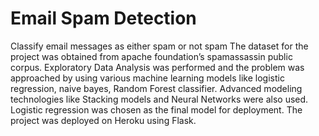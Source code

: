 # Email Spam Detection
Classify email messages as either spam or not spam
The dataset for the project was obtained from apache foundation’s spamassassin public corpus. Exploratory Data Analysis was performed and the problem was approached by using various machine learning models like logistic regression, naive bayes, Random Forest classifier. Advanced modeling technologies like Stacking models and Neural Networks were also used. Logistic regression was chosen as the final model for deployment.
The project was deployed on Heroku using Flask.
